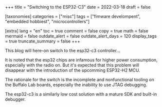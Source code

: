 +++
title = "Switching to the ESP32-C3"
date = 2022-03-18
draft = false

[taxonomies]
categories = ["misc"]
tags = ["fimware develompent", "embedded hobbiest", "microcontrollers"]

[extra]
lang = "en"
toc = true
comment = false
copy = true
math = false
mermaid = false
outdate_alert = false
outdate_alert_days = 120
display_tags = true
truncate_summary = false
+++

This blog will here-on switch to the esp32-c3 controller...

It is noted that the esp32 chips are infamous for higher power consumption, especially with the radio on. But it's expected that this problem will disappear with the introduction of the upcomming ESP32-H2 MCU.

The rationale for the switch is the incomplete and nonfunctional tooling on the Buffalo Lab boards, especially the inability to use JTAG debugging.

The esp32-c3 is a similarly low cost solution with a mature SDK and built-in debugger.
